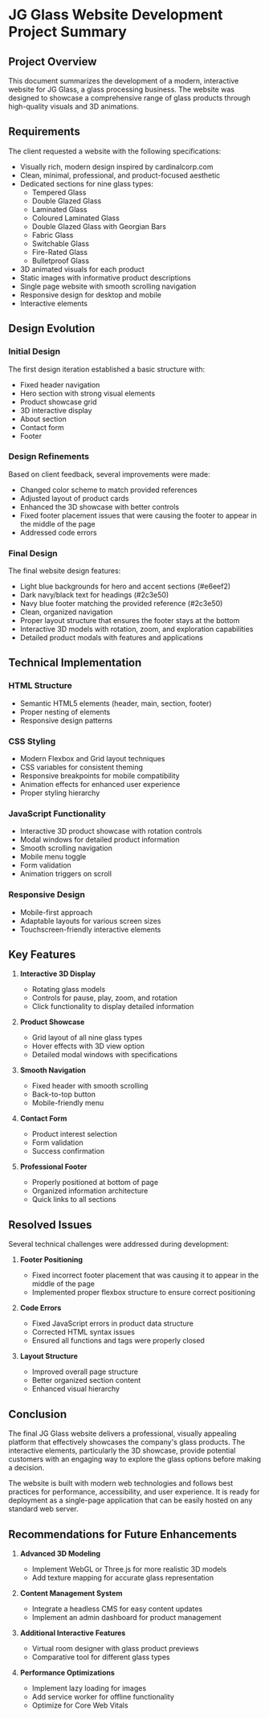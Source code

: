 # JG Glass Website Development Project Summary

## Project Overview

This document summarizes the development of a modern, interactive website for JG Glass, a glass processing business. The website was designed to showcase a comprehensive range of glass products through high-quality visuals and 3D animations.

## Requirements

The client requested a website with the following specifications:

- Visually rich, modern design inspired by cardinalcorp.com
- Clean, minimal, professional, and product-focused aesthetic
- Dedicated sections for nine glass types:
  - Tempered Glass
  - Double Glazed Glass
  - Laminated Glass
  - Coloured Laminated Glass
  - Double Glazed Glass with Georgian Bars
  - Fabric Glass
  - Switchable Glass
  - Fire-Rated Glass
  - Bulletproof Glass
- 3D animated visuals for each product
- Static images with informative product descriptions
- Single page website with smooth scrolling navigation
- Responsive design for desktop and mobile
- Interactive elements

## Design Evolution

### Initial Design
The first design iteration established a basic structure with:
- Fixed header navigation
- Hero section with strong visual elements
- Product showcase grid
- 3D interactive display
- About section
- Contact form
- Footer

### Design Refinements
Based on client feedback, several improvements were made:
- Changed color scheme to match provided references
- Adjusted layout of product cards
- Enhanced the 3D showcase with better controls
- Fixed footer placement issues that were causing the footer to appear in the middle of the page
- Addressed code errors

### Final Design
The final website design features:
- Light blue backgrounds for hero and accent sections (#e6eef2)
- Dark navy/black text for headings (#2c3e50)
- Navy blue footer matching the provided reference (#2c3e50)
- Clean, organized navigation
- Proper layout structure that ensures the footer stays at the bottom
- Interactive 3D models with rotation, zoom, and exploration capabilities
- Detailed product modals with features and applications

## Technical Implementation

### HTML Structure
- Semantic HTML5 elements (header, main, section, footer)
- Proper nesting of elements
- Responsive design patterns

### CSS Styling
- Modern Flexbox and Grid layout techniques
- CSS variables for consistent theming
- Responsive breakpoints for mobile compatibility
- Animation effects for enhanced user experience
- Proper styling hierarchy

### JavaScript Functionality
- Interactive 3D product showcase with rotation controls
- Modal windows for detailed product information
- Smooth scrolling navigation
- Mobile menu toggle
- Form validation
- Animation triggers on scroll

### Responsive Design
- Mobile-first approach
- Adaptable layouts for various screen sizes
- Touchscreen-friendly interactive elements

## Key Features

1. **Interactive 3D Display**
   - Rotating glass models
   - Controls for pause, play, zoom, and rotation
   - Click functionality to display detailed information

2. **Product Showcase**
   - Grid layout of all nine glass types
   - Hover effects with 3D view option
   - Detailed modal windows with specifications

3. **Smooth Navigation**
   - Fixed header with smooth scrolling
   - Back-to-top button
   - Mobile-friendly menu

4. **Contact Form**
   - Product interest selection
   - Form validation
   - Success confirmation

5. **Professional Footer**
   - Properly positioned at bottom of page
   - Organized information architecture
   - Quick links to all sections

## Resolved Issues

Several technical challenges were addressed during development:

1. **Footer Positioning**
   - Fixed incorrect footer placement that was causing it to appear in the middle of the page
   - Implemented proper flexbox structure to ensure correct positioning

2. **Code Errors**
   - Fixed JavaScript errors in product data structure
   - Corrected HTML syntax issues
   - Ensured all functions and tags were properly closed

3. **Layout Structure**
   - Improved overall page structure
   - Better organized section content
   - Enhanced visual hierarchy

## Conclusion

The final JG Glass website delivers a professional, visually appealing platform that effectively showcases the company's glass products. The interactive elements, particularly the 3D showcase, provide potential customers with an engaging way to explore the glass options before making a decision.

The website is built with modern web technologies and follows best practices for performance, accessibility, and user experience. It is ready for deployment as a single-page application that can be easily hosted on any standard web server.

## Recommendations for Future Enhancements

1. **Advanced 3D Modeling**
   - Implement WebGL or Three.js for more realistic 3D models
   - Add texture mapping for accurate glass representation

2. **Content Management System**
   - Integrate a headless CMS for easy content updates
   - Implement an admin dashboard for product management

3. **Additional Interactive Features**
   - Virtual room designer with glass product previews
   - Comparative tool for different glass types

4. **Performance Optimizations**
   - Implement lazy loading for images
   - Add service worker for offline functionality
   - Optimize for Core Web Vitals